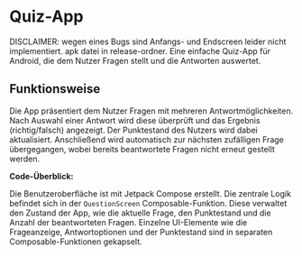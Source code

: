 # Quiz-App

DISCLAIMER: wegen eines Bugs sind Anfangs- und Endscreen leider nicht implementiert.
apk datei in release-ordner.
Eine einfache Quiz-App für Android, die dem Nutzer Fragen stellt und die Antworten auswertet.

## Funktionsweise

Die App präsentiert dem Nutzer Fragen mit mehreren Antwortmöglichkeiten. Nach Auswahl einer 
Antwort wird diese überprüft und das Ergebnis (richtig/falsch) angezeigt. Der Punktestand des 
Nutzers wird dabei aktualisiert. Anschließend wird automatisch zur nächsten zufälligen Frage 
übergegangen, wobei bereits beantwortete Fragen nicht erneut gestellt werden.

**Code-Überblick:**

Die Benutzeroberfläche ist mit Jetpack Compose erstellt. Die zentrale Logik befindet sich in der 
`QuestionScreen` Composable-Funktion. Diese verwaltet den Zustand der App, wie die aktuelle Frage,
den Punktestand und die Anzahl der beantworteten Fragen. Einzelne UI-Elemente wie die Frageanzeige, 
Antwortoptionen und der Punktestand sind in separaten Composable-Funktionen gekapselt.
